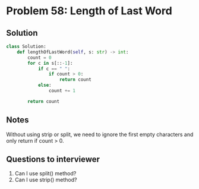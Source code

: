 # Problem 58: Length of Last Word

## Solution

```py
class Solution:
    def lengthOfLastWord(self, s: str) -> int:
        count = 0
        for c in s[::-1]:
            if c == " ":
                if count > 0:
                    return count
            else:
                count += 1

        return count

```

## Notes

Without using strip or split, we need to ignore the first empty characters and only return if count > 0.

## Questions to interviewer

1. Can I use split() method?
2. Can I use strip() method?
